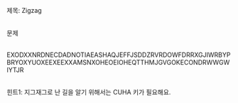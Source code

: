제목: Zigzag<br>
<br>

문제<br>
<br> 

EXODXXNRDNECDADNOTIAEASHAQJEFFJSDDZRVRDOWFDRRXGJIWRBYPBRYOXYUOXEEXEEXXAMSNXOHEOEIOHEQTTHMJGVGOKECONDRWWGWIYTJR<br>
<br>

힌트1: 지그재그로 난 길을 알기 위해서는 CUHA 키가 필요해요.<br>